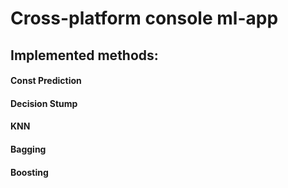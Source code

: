 # Cross-platform console ml-app 
## Implemented methods:
#### Const Prediction
#### Decision Stump
#### KNN
#### Bagging
#### Boosting
